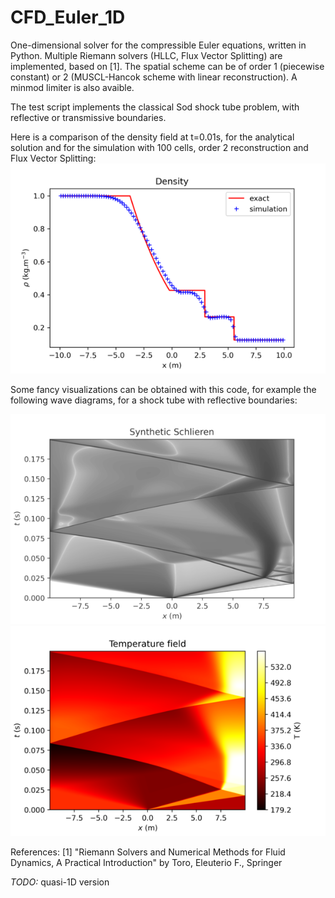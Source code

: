 # CFD_Euler_1D
One-dimensional solver for the compressible Euler equations, written in Python.
Multiple Riemann solvers (HLLC, Flux Vector Splitting) are implemented, based on [1]. The spatial scheme can be of order 1 (piecewise constant) or 2 (MUSCL-Hancok scheme with linear reconstruction). A minmod limiter is also avaible.

The test script implements the classical Sod shock tube problem, with reflective or transmissive boundaries.

Here is a comparison of the density field at t=0.01s, for the analytical solution and for the simulation with 100 cells, order 2 reconstruction and Flux Vector Splitting:
![comparison](https://raw.githubusercontent.com/laurent90git/CFD_Euler_1D/main/doc/comparison_density_FVS_r1l1_small.png)

Some fancy visualizations can be obtained with this code, for example the following wave diagrams, for a shock tube with reflective boundaries:


![schlieren](https://raw.githubusercontent.com/laurent90git/CFD_Euler_1D/main/doc/schlieren_mode2r1l1_bright_small.png)
![T_field](https://raw.githubusercontent.com/laurent90git/CFD_Euler_1D/main/doc/T_mode2r1l1_small.png)

References:
  [1] "Riemann Solvers and Numerical Methods for Fluid Dynamics, A Practical Introduction" by Toro, Eleuterio F., Springer
  
*TODO:* quasi-1D version

